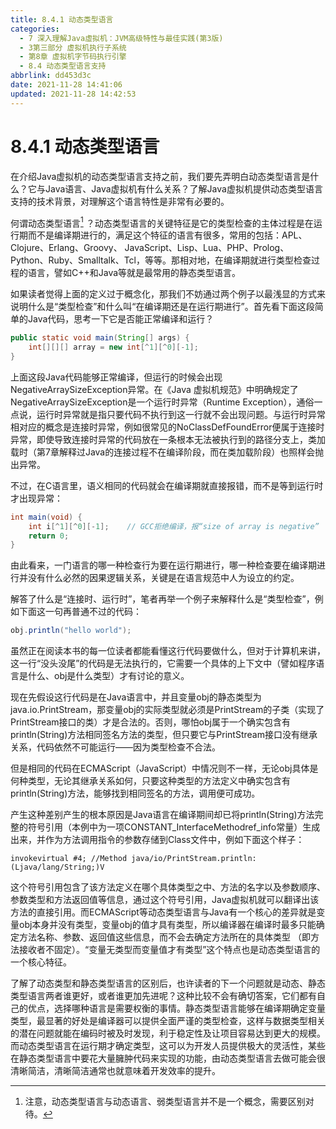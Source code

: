 ```yaml
---
title: 8.4.1 动态类型语言
categories: 
  - 7 深入理解Java虛拟机：JVM高级特性与最佳实践(第3版)
  - 3第三部分 虚拟机执行子系统
  - 第8章 虚拟机字节码执行引擎
  - 8.4 动态类型语言支持
abbrlink: dd453d3c
date: 2021-11-28 14:41:06
updated: 2021-11-28 14:42:53
---
```

# 8.4.1 动态类型语言
在介绍Java虚拟机的动态类型语言支持之前，我们要先弄明白动态类型语言是什么？它与Java语言、Java虚拟机有什么关系？了解Java虚拟机提供动态类型语言支持的技术背景，对理解这个语言特性是非常有必要的。

何谓动态类型语言[^1] ？动态类型语言的关键特征是它的类型检查的主体过程是在运行期而不是编译期进行的，满足这个特征的语言有很多，常用的包括：APL、Clojure、Erlang、Groovy、 JavaScript、Lisp、Lua、PHP、Prolog、Python、Ruby、Smalltalk、Tcl，等等。那相对地，在编译期就进行类型检查过程的语言，譬如C++和Java等就是最常用的静态类型语言。

如果读者觉得上面的定义过于概念化，那我们不妨通过两个例子以最浅显的方式来说明什么是“类型检查”和什么叫“在编译期还是在运行期进行”。首先看下面这段简单的Java代码，思考一下它是否能正常编译和运行？

```java
public static void main(String[] args) {
    int[][][] array = new int[^1][^0][-1];
}
```
上面这段Java代码能够正常编译，但运行的时候会出现NegativeArraySizeException异常。在《Java 虚拟机规范》中明确规定了NegativeArraySizeException是一个运行时异常（Runtime Exception），通俗一点说，运行时异常就是指只要代码不执行到这一行就不会出现问题。与运行时异常相对应的概念是连接时异常，例如很常见的NoClassDefFoundError便属于连接时异常，即使导致连接时异常的代码放在一条根本无法被执行到的路径分支上，类加载时（第7章解释过Java的连接过程不在编译阶段，而在类加载阶段）也照样会抛出异常。

不过，在C语言里，语义相同的代码就会在编译期就直接报错，而不是等到运行时才出现异常：

```java
int main(void) {
    int i[^1][^0][-1];    // GCC拒绝编译，报“size of array is negative” 
    return 0;
}
```
由此看来，一门语言的哪一种检查行为要在运行期进行，哪一种检查要在编译期进行并没有什么必然的因果逻辑关系，关键是在语言规范中人为设立的约定。

解答了什么是“连接时、运行时”，笔者再举一个例子来解释什么是“类型检查”，例如下面这一句再普通不过的代码：

```java
obj.println("hello world");
```
虽然正在阅读本书的每一位读者都能看懂这行代码要做什么，但对于计算机来讲，这一行“没头没尾”的代码是无法执行的，它需要一个具体的上下文中（譬如程序语言是什么、obj是什么类型）才有讨论的意义。

现在先假设这行代码是在Java语言中，并且变量obj的静态类型为java.io.PrintStream，那变量obj的实际类型就必须是PrintStream的子类（实现了PrintStream接口的类）才是合法的。否则，哪怕obj属于一个确实包含有println(String)方法相同签名方法的类型，但只要它与PrintStream接口没有继承关系，代码依然不可能运行——因为类型检查不合法。

但是相同的代码在ECMAScript（JavaScript）中情况则不一样，无论obj具体是何种类型，无论其继承关系如何，只要这种类型的方法定义中确实包含有println(String)方法，能够找到相同签名的方法，调用便可成功。

产生这种差别产生的根本原因是Java语言在编译期间却已将println(String)方法完整的符号引用（本例中为一项CONSTANT_InterfaceMethodref_info常量）生成出来，并作为方法调用指令的参数存储到Class文件中，例如下面这个样子：

```
invokevirtual #4; //Method java/io/PrintStream.println:(Ljava/lang/String;)V
```

这个符号引用包含了该方法定义在哪个具体类型之中、方法的名字以及参数顺序、参数类型和方法返回值等信息，通过这个符号引用，Java虚拟机就可以翻译出该方法的直接引用。而ECMAScript等动态类型语言与Java有一个核心的差异就是变量obj本身并没有类型，变量obj的值才具有类型，所以编译器在编译时最多只能确定方法名称、参数、返回值这些信息，而不会去确定方法所在的具体类型 （即方法接收者不固定）。“变量无类型而变量值才有类型”这个特点也是动态类型语言的一个核心特征。

了解了动态类型和静态类型语言的区别后，也许读者的下一个问题就是动态、静态类型语言两者谁更好，或者谁更加先进呢？这种比较不会有确切答案，它们都有自己的优点，选择哪种语言是需要权衡的事情。静态类型语言能够在编译期确定变量类型，最显著的好处是编译器可以提供全面严谨的类型检查，这样与数据类型相关的潜在问题就能在编码时被及时发现，利于稳定性及让项目容易达到更大的规模。而动态类型语言在运行期才确定类型，这可以为开发人员提供极大的灵活性，某些在静态类型语言中要花大量臃肿代码来实现的功能，由动态类型语言去做可能会很清晰简洁，清晰简洁通常也就意味着开发效率的提升。

[^1]: 注意，动态类型语言与动态语言、弱类型语言并不是一个概念，需要区别对待。
